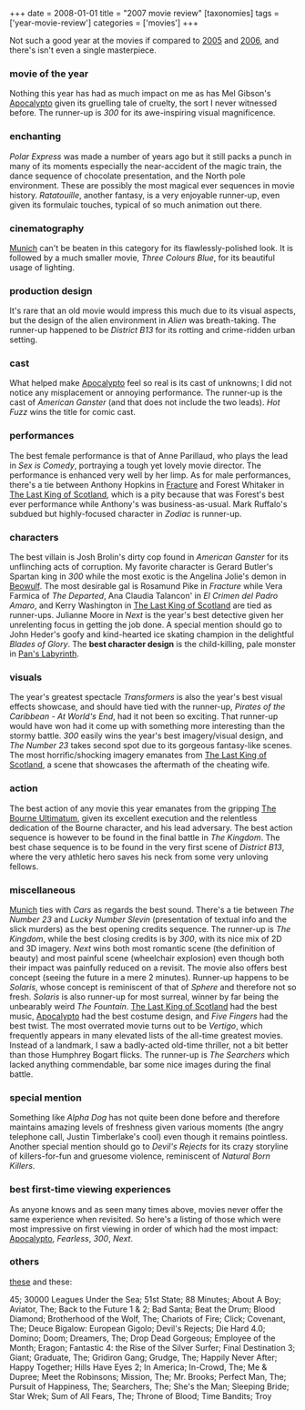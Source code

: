 +++
date = 2008-01-01
title = "2007 movie review"
[taxonomies]
tags = ['year-movie-review']
categories = ['movies']
+++

Not such a good year at the movies if compared to [2005] and [2006], and
there's isn't even a single masterpiece.

### movie of the year

Nothing this year has had as much impact on me as has Mel Gibson's
[Apocalypto] given its gruelling tale of cruelty, the sort I never
witnessed before. The runner-up is *300* for its awe-inspiring visual
magnificence.

### enchanting

*Polar Express* was made a number of years ago but it still packs a
punch in many of its moments especially the near-accident of the magic
train, the dance sequence of chocolate presentation, and the North pole
environment. These are possibly the most magical ever sequences in movie
history. *Ratatouille*, another fantasy, is a very enjoyable runner-up,
even given its formulaic touches, typical of so much animation out
there.

### cinematography

[Munich] can't be beaten in this category for its flawlessly-polished
look. It is followed by a much smaller movie, *Three Colours Blue*, for
its beautiful usage of lighting.

### production design

It's rare that an old movie would impress this much due to its visual
aspects, but the design of the alien environment in *Alien* was
breath-taking. The runner-up happened to be *District B13* for its
rotting and crime-ridden urban setting.

### cast

What helped make [Apocalypto] feel so real is its cast of unknowns; I
did not notice any misplacement or annoying performance. The runner-up
is the cast of *American Ganster* (and that does not include the two
leads). *Hot Fuzz* wins the title for comic cast.

### performances

The best female performance is that of Anne Parillaud,
who plays the lead in *Sex is Comedy*, portraying a tough yet lovely
movie director. The performance is enhanced very well by her limp. As
for male performances, there's a tie between Anthony Hopkins in
[Fracture] and Forest Whitaker in [The Last King of Scotland], which is
a pity because that was Forest's best ever performance while Anthony's
was business-as-usual. Mark Ruffalo's subdued but highly-focused
character in *Zodiac* is runner-up.

### characters

The best villain is Josh Brolin's dirty cop found in *American Ganster*
for its unflinching acts of corruption. My favorite character is Gerard
Butler's Spartan king in *300* while the most exotic is the Angelina
Jolie's demon in [Beowulf]. The most desirable gal is Rosamund Pike in
*Fracture* while Vera Farmica of *The Departed*, Ana Claudia Talancon'
in *El Crimen del Padro Amaro*, and Kerry Washington in [The Last King
of Scotland] are tied as runner-ups. Julianne Moore in *Next* is the
year's best detective given her unrelenting focus in getting the job
done. A special mention should go to John Heder's goofy and
kind-hearted ice skating champion in the delightful *Blades of Glory*.
The **best character design** is the child-killing, pale monster in
[Pan's Labyrinth].

### visuals

The year's greatest spectacle *Transformers* is also the year's best
visual effects showcase, and should have tied with the runner-up,
*Pirates of the Caribbean - At World's End*, had it not been so
exciting. That runner-up would have won had it come up with something
more interesting than the stormy battle. *300* easily wins the year's
best imagery/visual design, and *The Number 23* takes second spot due to
its gorgeous fantasy-like scenes. The most horrific/shocking imagery
emanates from [The Last King of Scotland], a scene that showcases the
aftermath of the cheating wife.

### action

The best action of any movie this year emanates from the gripping [The
Bourne Ultimatum], given its excellent execution and the relentless
dedication of the Bourne character, and his lead adversary. The best
action sequence is however to be found in the final battle in *The
Kingdom*. The best chase sequence is to be found in the very first scene
of *District B13*, where the very athletic hero saves his neck from some
very unloving fellows.

### miscellaneous

[Munich] ties with *Cars* as regards the best sound. There's a tie
between *The Number 23* and *Lucky Number Slevin* (presentation of
textual info and the slick murders) as the best opening credits
sequence. The runner-up is *The Kingdom*, while the best closing credits
is by *300*, with its nice mix of 2D and 3D imagery. *Next* wins both
most romantic scene (the definition of beauty) and most painful scene
(wheelchair explosion) even though both their impact was painfully
reduced on a revisit. The movie also offers best concept (seeing the
future in a mere 2 minutes). Runner-up happens to be *Solaris*, whose
concept is reminiscent of that of *Sphere* and therefore not so fresh.
*Solaris* is also runner-up for most surreal, winner by far being the
unbearably weird *The Fountain*. [The Last King of Scotland] had the
best music, [Apocalypto] had the best costume design, and *Five Fingers*
had the best twist. The most overrated movie turns out to be *Vertigo*,
which frequently appears in many elevated lists of the all-time greatest
movies. Instead of a landmark, I saw a badly-acted old-time thriller,
not a bit better than those Humphrey Bogart flicks. The runner-up is
*The Searchers* which lacked anything commendable, bar some nice images
during the final battle.

### special mention

Something like *Alpha Dog* has not quite been done before and therefore
maintains amazing levels of freshness given various moments (the angry
telephone call, Justin Timberlake's cool) even though it remains
pointless. Another special mention should go to *Devil's Rejects* for
its crazy storyline of killers-for-fun and gruesome violence,
reminiscent of *Natural Born Killers*.

### best first-time viewing experiences

As anyone knows and as seen many times above, movies never offer the
same experience when revisited. So here's a listing of those which were
most impressive on first viewing in order of which had the most impact:
[Apocalypto], *Fearless*, *300*, *Next*.

### others

[these] and these:

45; 30000 Leagues Under the Sea; 51st State; 88 Minutes; About A Boy;
Aviator, The; Back to the Future 1 & 2; Bad Santa; Beat the Drum; Blood
Diamond; Brotherhood of the Wolf, The; Chariots of Fire; Click;
Covenant, The; Deuce Bigalow: European Gigolo; Devil's Rejects; Die
Hard 4.0; Domino; Doom; Dreamers, The; Drop Dead Gorgeous; Employee of
the Month; Eragon; Fantastic 4: the Rise of the Silver Surfer; Final
Destination 3; Giant; Graduate, The; Gridiron Gang; Grudge, The; Happily
Never After; Happy Together; Hills Have Eyes 2; In America; In-Crowd,
The; Me & Dupree; Meet the Robinsons; Mission, The; Mr. Brooks; Perfect
Man, The; Pursuit of Happiness, The; Searchers, The; She's the Man;
Sleeping Bride; Star Wrek; Sum of All Fears, The; Throne of Blood; Time
Bandits; Troy

  [2005]: @/2005-movie-review.md
  [2006]: @/2006-movie-review.md
  [Apocalypto]: @/apocalypto-2006.md
  [Munich]: @/munich-2005.md
  [Fracture]: @/fracture-2007.md
  [The Last King of Scotland]: @/the-last-king-of-scotland-2006.md
  [Beowulf]: @/beowulf-2007.md
  [Pan's Labyrinth]: @/pan-s-labyrinth-2006.md
  [The Bourne Ultimatum]: @/the-bourne-ultimatum-2007.md
  [these]: http://tshepang.github.io/tags/2007-movie
